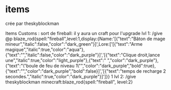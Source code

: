 # items

crée par theskyblockman

Items Customs :
  sort de fireball:
    il y aura un craft pour l'upgrade
    lvl 1:
      /give @p blaze_rod{spell:"fireball",level:1,display:{Name:'[{"text":"Bâton de mage mineur","italic":false,"color":"dark_green"}]',Lore:['[{"text":"Arme magique","italic":true,"color":"aqua"},{"text":"","italic":false,"color":"dark_purple"}]','[{"text":"Clique droit,lance une","italic":true,"color":"light_purple"},{"text":" ","color":"dark_purple"},{"text":"\\"boule de feu de niveau 1\\"","color":"dark_purple","bold":true},{"text":"","color":"dark_purple","bold":false}]','[{"text":"temps de recharge 2 secondes.","italic":true,"color":"dark_purple"}]']}} 1
    lvl 2:
      /give theskyblockman minecraft:blaze_rod{spell:"fireball", level:2}

    